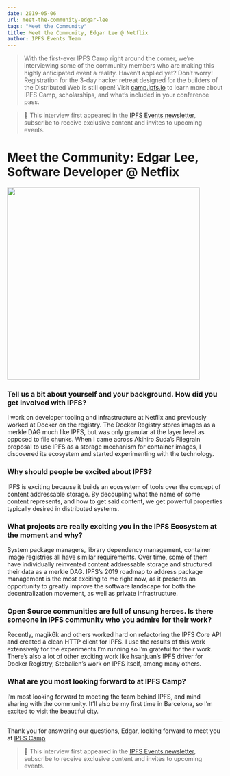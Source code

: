 ```yaml
---
date: 2019-05-06
url: meet-the-community-edgar-lee
tags: "Meet the Community"
title: Meet the Community, Edgar Lee @ Netflix
author: IPFS Events Team
---
```


> With the first-ever IPFS Camp right around the corner, we’re interviewing some of the community members who are making this highly anticipated event a reality.
> Haven’t applied yet? Don’t worry! Registration for the 3-day hacker retreat designed for the builders of the Distributed Web is still open! Visit [camp.ipfs.io](https://camp.ipfs.io/) to learn more about IPFS Camp, scholarships, and what’s included in your conference pass.

> 💌 This interview first appeared in the [IPFS Events newsletter](http://eepurl.com/giMQzj), subscribe to receive exclusive content and invites to upcoming events.

# Meet the Community: Edgar Lee, Software Developer @ Netflix

<img src="/img/meet-the-community/edgar-lee.jpg" width="450" />

### Tell us a bit about yourself and your background. How did you get involved with IPFS?

I work on developer tooling and infrastructure at Netflix and previously worked at Docker on the registry. The Docker Registry stores images as a merkle DAG much like IPFS, but was only granular at the layer level as opposed to file chunks. When I came across Akihiro Suda’s Filegrain proposal to use IPFS as a storage mechanism for container images, I discovered its ecosystem and started experimenting with the technology.

### Why should people be excited about IPFS?

IPFS is exciting because it builds an ecosystem of tools over the concept of content addressable storage. By decoupling what the name of some content represents, and how to get said content, we get powerful properties typically desired in distributed systems.

### What projects are really exciting you in the IPFS Ecosystem at the moment and why?

System package managers, library dependency management, container image registries all have similar requirements. Over time, some of them have individually reinvented content addressable storage and structured their data as a merkle DAG. IPFS’s 2019 roadmap to address package management is the most exciting to me right now, as it presents an opportunity to greatly improve the software landscape for both the decentralization movement, as well as private infrastructure.

### Open Source communities are full of unsung heroes. Is there someone in IPFS community who you admire for their work?

Recently, magik6k and others worked hard on refactoring the IPFS Core API and created a clean HTTP client for IPFS. I use the results of this work extensively for the experiments I’m running so I’m grateful for their work. There’s also a lot of other exciting work like hsanjuan’s IPFS driver for Docker Registry, Stebalien’s work on IPFS itself, among many others.

### What are you most looking forward to at IPFS Camp?

I’m most looking forward to meeting the team behind IPFS, and mind sharing with the community. It’ll also be my first time in Barcelona, so I’m excited to visit the beautiful city.

---

Thank you for answering our questions, Edgar, looking forward to meet you at [IPFS Camp](https://camp.ipfs.io)

> 💌 This interview first appeared in the [IPFS Events newsletter](http://eepurl.com/giMQzj), subscribe to receive exclusive content and invites to upcoming events.
